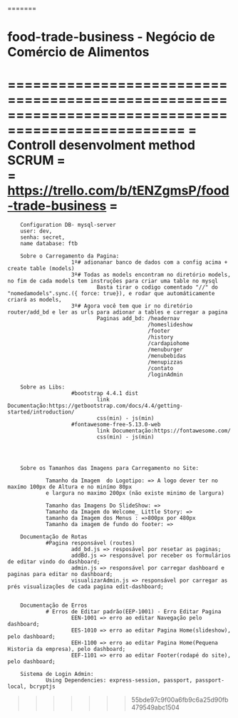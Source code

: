 
=======
# food-trade-business - Negócio de Comércio  de Alimentos


===================================================================================================
=        Controll desenvolment method SCRUM                                                       =              
=       https://trello.com/b/tENZgmsP/food-trade-business                                         =
 ================================================================================================== 

        Configuration DB- mysql-server
        user: dev,
        senha: secret,
        name database: ftb
        
        Sobre o Carregamento da Pagina: 
                        1º# adionanar banco de dados com a config acima + create table (models)
                        3º# Todas as models encontram no diretório models, no fim de cada models tem instruções para criar uma table no mysql
                                Basta tirar o codigo comentado "//" do "nomedamodels".sync.({ force: true}), e rodar que automáticamente criará as models,
                        3º# Agora você tem que ir no diretório router/add_bd e ler as urls para adionar a tables e carregar a pagina
                                Paginas add_bd: /headernav
                                                /homeslideshow
                                                /footer
                                                /history
                                                /cardapiohome
                                                /menuburger
                                                /menubebidas
                                                /menupizzas
                                                /contato
                                                /loginAdmin
        
        Sobre as Libs: 
                        #bootstrap 4.4.1 dist
                                link Documentação:https://getbootstrap.com/docs/4.4/getting-started/introduction/
                                css(min) - js(min)
                        #fontawesome-free-5.13.0-web
                                link Documentação:https://fontawesome.com/
                                css(min) - js(min)
        



        Sobre os Tamanhos das Imagens para Carregamento no Site:

                Tamanho da Imagem  do Logotipo: => A logo dever ter no maxímo 100px de Altura e no minímo 80px
                e largura no maximo 200px (não existe minimo de largura) 
        
                Tamanho das Imagens Do SlideShow: =>
                Tamanho da Imagem do Welcome_ Little Story: =>
                tamanho da Imagem dos Menus : =>800px por 480px 
                Tamanho da imagem de fundo do footer: =>
        
        Documentação de Rotas 
                #Pagina responsável (routes)
                        add_bd.js => resposável por resetar as paginas;
                        addBd.js => responsável por receber os formulários de editar vindo do dashboard;
                        admin.js => responsável por carregar dashboard e paginas para editar no dashboard;
                        visualizarAdmin.js => responsável por carregar as prés visualizações de cada pagina edit-dashboard;
                        
                        
        Documentação de Erros
                # Erros de Editar padrão(EEP-1001) - Erro Editar Pagina
                        EEN-1001 => erro ao editar Navegação pelo dashboard;
                        EES-1010 => erro ao editar Pagina Home(slideshow), pelo dashboard;
                        EEH-1100 => erro ao editar Pagina Home(Pequena Historia da empresa), pelo dashboard;
                        EEF-1101 => erro ao editar Footer(rodapé do site), pelo dashboard;
                        
        Sistema de Login Admin: 
                Using Dependencies: express-session, passport, passport-local, bcryptjs

        
>>>>>>> 55bde97c9f00a6fb9c6a25d90fb479549abc1504
